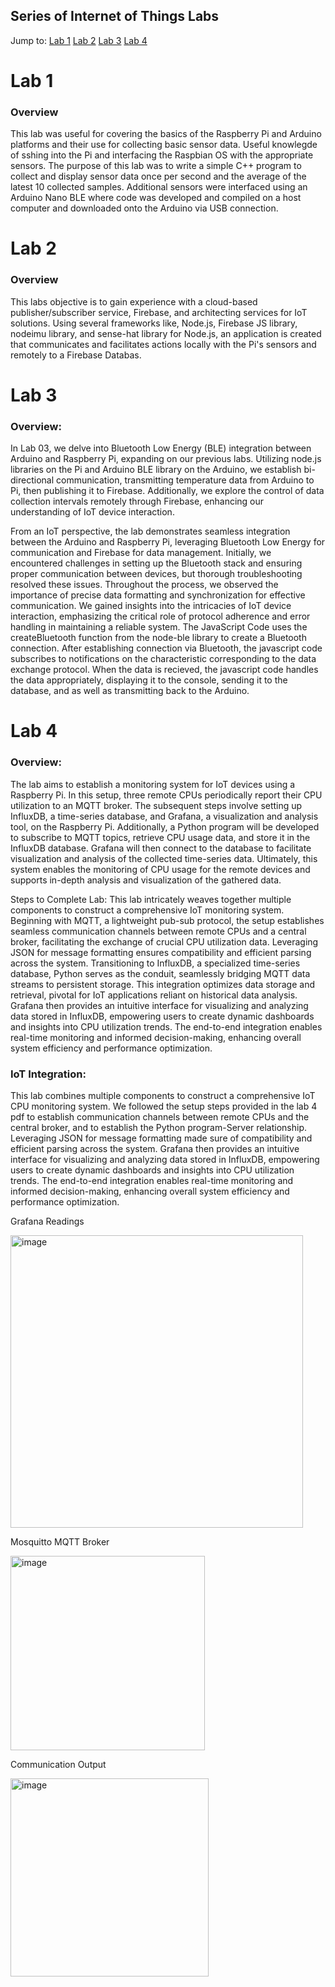 ## Series of Internet of Things Labs
Jump to:
[Lab 1](#Lab-1)
[Lab 2](#Lab-2)
[Lab 3](#Lab-3)
[Lab 4](#Lab-4)

# Lab 1
### Overview
This lab was useful for covering the basics of the Raspberry Pi and Arduino platforms and their use for collecting basic sensor data. Useful knowlegde of sshing into the Pi and interfacing the Raspbian OS with the appropriate sensors. The purpose of this lab was to write a simple C++ program to collect and display sensor data once per second and the average of the latest 10 collected samples. Additional sensors were interfaced using an Arduino Nano BLE where code was developed and compiled on a host computer and downloaded onto the Arduino via USB connection. 

# Lab 2
### Overview
This labs objective is to gain experience with a cloud-based publisher/subscriber service, Firebase, and architecting services for IoT solutions. Using several frameworks like, Node.js, Firebase JS library, nodeimu library, and sense-hat library for Node.js, an application is created that communicates and facilitates actions locally with the Pi's sensors and remotely to a Firebase Databas. 

# Lab 3
### Overview:
In Lab 03, we delve into Bluetooth Low Energy (BLE) integration between Arduino and Raspberry Pi, expanding on our previous labs. Utilizing node.js libraries on the Pi and Arduino BLE library on the Arduino, we establish bi-directional communication, transmitting temperature data from Arduino to Pi, then publishing it to Firebase. Additionally, we explore the control of data collection intervals remotely through Firebase, enhancing our understanding of IoT device interaction.

From an IoT perspective, the lab demonstrates seamless integration between the Arduino and Raspberry Pi, leveraging Bluetooth Low Energy for communication and Firebase for data management. Initially, we encountered challenges in setting up the Bluetooth stack and ensuring proper communication between devices, but thorough troubleshooting resolved these issues. Throughout the process, we observed the importance of precise data formatting and synchronization for effective communication. We gained insights into the intricacies of IoT device interaction, emphasizing the critical role of protocol adherence and error handling in maintaining a reliable system.
The JavaScript Code uses the createBluetooth function from the node-ble library to create a Bluetooth connection. After establishing connection via Bluetooth, the javascript code subscribes to notifications on the characteristic corresponding to the data exchange protocol. When the data is recieved, the javascript code handles the data appropriately, displaying it to the console, sending it to the database, and as well as transmitting back to the Arduino.

# Lab 4
### Overview:
The lab aims to establish a monitoring system for IoT devices using a Raspberry Pi. In this setup, three remote CPUs periodically report their CPU utilization to an MQTT broker. The subsequent steps involve setting up InfluxDB, a time-series database, and Grafana, a visualization and analysis tool, on the Raspberry Pi. Additionally, a Python program will be developed to subscribe to MQTT topics, retrieve CPU usage data, and store it in the InfluxDB database. Grafana will then connect to the database to facilitate visualization and analysis of the collected time-series data. Ultimately, this system enables the monitoring of CPU usage for the remote devices and supports in-depth analysis and visualization of the gathered data.

Steps to Complete Lab:
This lab intricately weaves together multiple components to construct a comprehensive IoT monitoring system. Beginning with MQTT, a lightweight pub-sub protocol, the setup establishes seamless communication channels between remote CPUs and a central broker, facilitating the exchange of crucial CPU utilization data. Leveraging JSON for message formatting ensures compatibility and efficient parsing across the system. Transitioning to InfluxDB, a specialized time-series database, Python serves as the conduit, seamlessly bridging MQTT data streams to persistent storage. This integration optimizes data storage and retrieval, pivotal for IoT applications reliant on historical data analysis. Grafana then provides an intuitive interface for visualizing and analyzing data stored in InfluxDB, empowering users to create dynamic dashboards and insights into CPU utilization trends. The end-to-end integration enables real-time monitoring and informed decision-making, enhancing overall system efficiency and performance optimization.

### IoT Integration:
This lab combines multiple components to construct a comprehensive IoT CPU monitoring system. We followed the setup steps provided in the lab 4 pdf to establish communication channels between remote CPUs and the central broker, and to establish the Python program-Server relationship. Leveraging JSON for message formatting made sure of compatibility and efficient parsing across the system. Grafana then provides an intuitive interface for visualizing and analyzing data stored in InfluxDB, empowering users to create dynamic dashboards and insights into CPU utilization trends. The end-to-end integration enables real-time monitoring and informed decision-making, enhancing overall system efficiency and performance optimization.

Grafana Readings

<img width="468" alt="image" src="https://github.com/user-attachments/assets/602993db-7747-4720-8e7a-5cd5cae19b7d">

Mosquitto MQTT Broker 

<img width="311" alt="image" src="https://github.com/user-attachments/assets/dd39f086-2db6-4800-9973-96948fe46cef">

Communication Output

<img width="317" alt="image" src="https://github.com/user-attachments/assets/6a849009-3c05-4a72-ba2e-b581787af8c0">

